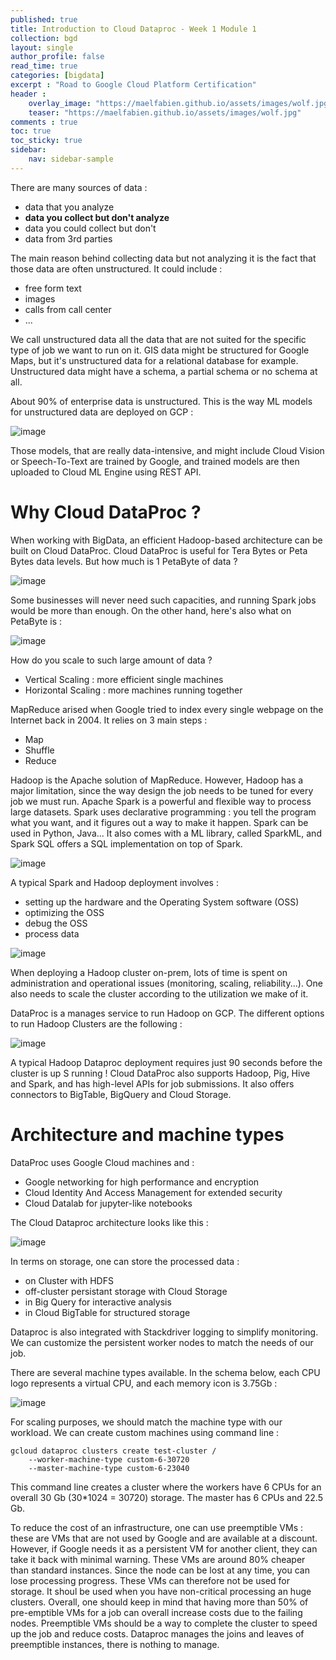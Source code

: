 ```yaml
---
published: true
title: Introduction to Cloud Dataproc - Week 1 Module 1
collection: bgd
layout: single
author_profile: false
read_time: true
categories: [bigdata]
excerpt : "Road to Google Cloud Platform Certification"
header :
    overlay_image: "https://maelfabien.github.io/assets/images/wolf.jpg"
    teaser: "https://maelfabien.github.io/assets/images/wolf.jpg"
comments : true
toc: true
toc_sticky: true
sidebar:
    nav: sidebar-sample
---
```


There are many sources of data :
- data that you analyze
- **data you collect but don't analyze**
- data you could collect but don't 
- data from 3rd parties

The main reason behind collecting data but not analyzing it is the fact that those data are often unstructured. It could include :
- free form text
- images
- calls from call center
- ...

We call unstructured data all the data that are not suited for the specific type of job we want to run on it. GIS data might be structured for Google Maps, but it's unstructured data for a relational database for example. Unstructured data might have a schema, a partial schema or no schema at all.

About 90% of enterprise data is unstructured. This is the way ML models for unstructured data are deployed on GCP :

![image](https://maelfabien.github.io/assets/images/gcp_152.png)

Those models, that are really data-intensive, and might include Cloud Vision or Speech-To-Text are trained by Google, and trained models are then uploaded to Cloud ML Engine using REST API.

# Why Cloud DataProc ?

When working with BigData, an efficient Hadoop-based architecture can be built on Cloud DataProc. Cloud DataProc is useful for Tera Bytes or Peta Bytes data levels. But how much is 1 PetaByte of data ?

![image](https://maelfabien.github.io/assets/images/gcp_153.png)

Some businesses will never need such capacities, and running Spark jobs would be more than enough. On the other hand, here's also what on PetaByte is :

![image](https://maelfabien.github.io/assets/images/gcp_154.png)

How do you scale to such large amount of data ?
- Vertical Scaling : more efficient single machines
- Horizontal Scaling : more machines running together

MapReduce arised when Google tried to index every single webpage on the Internet back in 2004.  It relies on 3 main steps :
- Map
- Shuffle 
- Reduce

Hadoop is the Apache solution of MapReduce. However, Hadoop has a major limitation, since the way design the job needs to be tuned for every job we must run. Apache Spark is a powerful and flexible way to process large datasets. Spark uses declarative programming : you tell the program what you want, and it figures out a way to make it happen. Spark can be used in Python, Java... It also comes with a ML library, called SparkML, and Spark SQL offers a SQL implementation on top of Spark.

![image](https://maelfabien.github.io/assets/images/gcp_155.png)

A typical Spark and Hadoop deployment involves :
- setting up the hardware and the Operating System software (OSS)
- optimizing the OSS
- debug the OSS
- process data

![image](https://maelfabien.github.io/assets/images/gcp_156.png)

When deploying a Hadoop cluster on-prem, lots of time is spent on administration and operational issues (monitoring, scaling, reliability...). One also needs to scale the cluster according to the utilization we make of it. 

DataProc is a manages service to run Hadoop on GCP. The different options to run Hadoop Clusters are the following :

![image](https://maelfabien.github.io/assets/images/gcp_157.png)

A typical Hadoop Dataproc deployment requires just 90 seconds before the cluster is up S running ! Cloud DataProc also supports Hadoop, Pig, Hive and Spark, and has high-level APIs for job submissions. It also offers connectors to BigTable, BigQuery and Cloud Storage.

# Architecture and machine types 

DataProc uses Google Cloud machines and :
- Google networking for high performance and encryption
- Cloud Identity And Access Management for extended security
- Cloud Datalab for jupyter-like notebooks

The Cloud Dataproc architecture looks like this :

![image](https://maelfabien.github.io/assets/images/gcp_161.png)

In terms on storage, one can store the processed data :
- on Cluster with HDFS
- off-cluster persistant storage with Cloud Storage
- in Big Query for interactive analysis
- in Cloud BigTable for structured storage

Dataproc is also integrated with Stackdriver logging to simplify monitoring. We can customize the persistent worker nodes to match the needs of our job.

There are several machine types available. In the schema below, each CPU logo represents a virtual CPU, and each memory icon is 3.75Gb :

![image](https://maelfabien.github.io/assets/images/gcp_161.png)

For scaling purposes, we should match the machine type with our workload. We can create custom machines using command line :


```
gcloud dataproc clusters create test-cluster /
    --worker-machine-type custom-6-30720
    --master-machine-type custom-6-23040
```

This command line creates a cluster where the workers have 6 CPUs for an overall 30 Gb (30*1024 = 30720) storage. The master has 6 CPUs and 22.5 Gb.

To reduce the cost of an infrastructure, one can use preemptible VMs : these are VMs that are not used by Google and are available at a discount. However, if Google needs it as a persistent VM for another client, they can take it back with minimal warning. These VMs are around 80% cheaper than standard instances. Since the node can be lost at any time, you can lose processing progress. These VMs can therefore not be used for storage. It shoul be used when you have non-critical processing an huge clusters. Overall, one should keep in mind that having more than 50% of pre-emptible VMs for a job can overall increase costs due to the failing nodes. Preemptible VMs should be a way to complete the cluster to speed up the job and reduce costs. Dataproc manages the joins and leaves of preemptible instances, there is nothing to manage.
